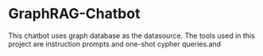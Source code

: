 # GraphRAG-Chatbot
This chatbot uses graph database as the datasource. The tools used in this project are instruction prompts and one-shot cypher queries.and 
